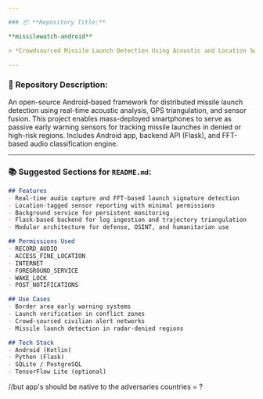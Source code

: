 ```yaml
---

### 📦 **Repository Title:**

**missilewatch-android**

> *Crowdsourced Missile Launch Detection Using Acoustic and Location Sensing on Android*

---
```


### 📝 **Repository Description:**

An open-source Android-based framework for distributed missile launch detection using real-time acoustic analysis, GPS triangulation, and sensor fusion. This project enables mass-deployed smartphones to serve as passive early warning sensors for tracking missile launches in denied or high-risk regions. Includes Android app, backend API (Flask), and FFT-based audio classification engine.

---

### 📚 Suggested Sections for `README.md`:

```markdown
## Features
- Real-time audio capture and FFT-based launch signature detection
- Location-tagged sensor reporting with minimal permissions
- Background service for persistent monitoring
- Flask-based backend for log ingestion and trajectory triangulation
- Modular architecture for defense, OSINT, and humanitarian use

## Permissions Used
- RECORD_AUDIO
- ACCESS_FINE_LOCATION
- INTERNET
- FOREGROUND_SERVICE
- WAKE_LOCK
- POST_NOTIFICATIONS

## Use Cases
- Border area early warning systems
- Launch verification in conflict zones
- Crowd-sourced civilian alert networks
- Missile launch detection in radar-denied regions

## Tech Stack
- Android (Kotlin)
- Python (Flask)
- SQLite / PostgreSQL
- TensorFlow Lite (optional)
```

//but app's should be native to the adversaries countries = ?
